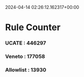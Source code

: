 2024-04-14 02:26:12.162317+00:00
# Rule Counter 
 ### UCATE : 446297

 ### Veneto : 177058

 ### Allowlist : 13930
